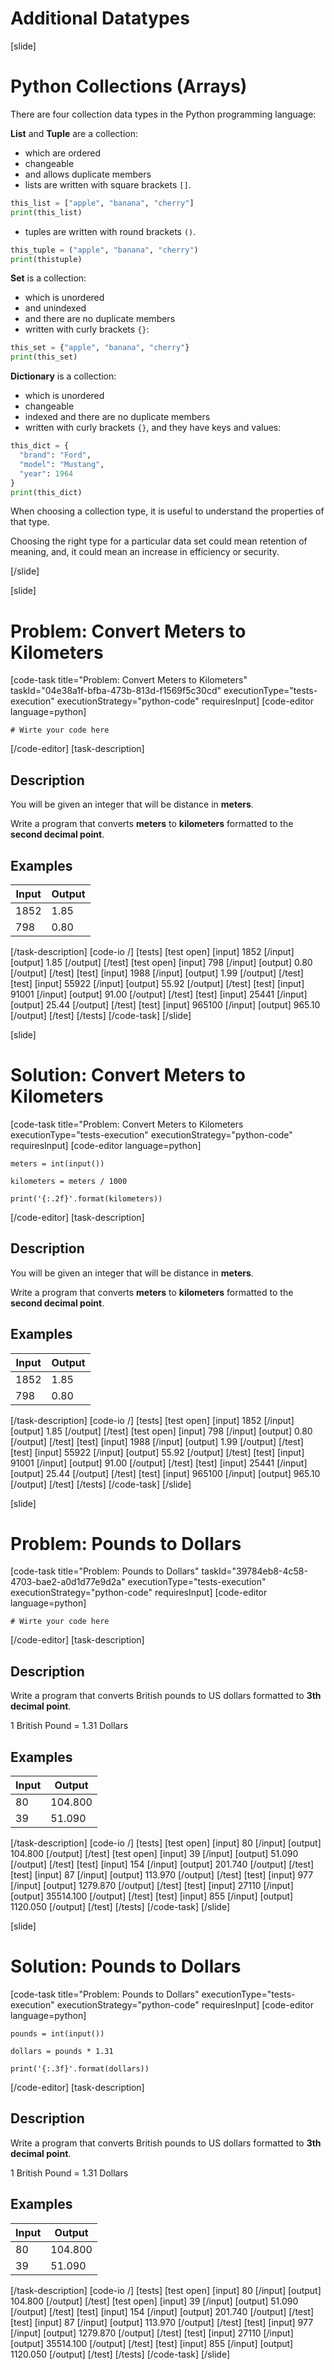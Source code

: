 # Additional Datatypes


[slide]
# Python Collections (Arrays)

There are four collection data types in the Python programming language:

**List** and **Tuple** are a collection:
- which are ordered 
- changeable 
- and allows duplicate members
- lists are written with square brackets `[]`.

```python live
this_list = ["apple", "banana", "cherry"]
print(this_list)
```

- tuples are written with round brackets `()`.

```python live
this_tuple = ("apple", "banana", "cherry")
print(thistuple)
```

**Set** is a collection:
- which is unordered
- and unindexed
- and there are no duplicate members
- written with curly brackets `{}`:

```python live
this_set = {"apple", "banana", "cherry"}
print(this_set)
```

**Dictionary** is a collection:
- which is unordered
- changeable 
- indexed and there are no duplicate members
- written with curly brackets `{}`, and they have keys and values:

```python live
this_dict = {
  "brand": "Ford",
  "model": "Mustang",
  "year": 1964
}
print(this_dict)
```

When choosing a collection type, it is useful to understand the properties of that type.

Choosing the right type for a particular data set could mean retention of meaning, and, it could mean an increase in efficiency or security.

[/slide]

[slide]
# Problem: Convert Meters to Kilometers
[code-task title="Problem: Convert Meters to Kilometers" taskId="04e38a1f-bfba-473b-813d-f1569f5c30cd" executionType="tests-execution" executionStrategy="python-code" requiresInput]
[code-editor language=python]
```
# Wirte your code here
```
[/code-editor]
[task-description]
## Description
You will be given an integer that will be distance in **meters**.

Write a program that converts **meters** to **kilometers** formatted to the **second decimal point**.

## Examples
| **Input** | **Output** |
| --- | --- |
| 1852 |1.85 |
| 798 |0.80|



[/task-description]
[code-io /]
[tests]
[test open]
[input]
1852
[/input]
[output]
1.85
[/output]
[/test]
[test open]
[input]
798
[/input]
[output]
0.80
[/output]
[/test]
[test]
[input]
1988
[/input]
[output]
1.99
[/output]
[/test]
[test]
[input]
55922
[/input]
[output]
55.92
[/output]
[/test]
[test]
[input]
91001
[/input]
[output]
91.00
[/output]
[/test]
[test]
[input]
25441
[/input]
[output]
25.44
[/output]
[/test]
[test]
[input]
965100
[/input]
[output]
965.10
[/output]
[/test]
[/tests]
[/code-task]
[/slide]

[slide]
# Solution: Convert Meters to Kilometers
[code-task title="Problem: Convert Meters to Kilometers executionType="tests-execution" executionStrategy="python-code" requiresInput]
[code-editor language=python]
```
meters = int(input())

kilometers = meters / 1000

print('{:.2f}'.format(kilometers))
```
[/code-editor]
[task-description]
## Description
You will be given an integer that will be distance in **meters**.

Write a program that converts **meters** to **kilometers** formatted to the **second decimal point**.

## Examples
| **Input** | **Output** |
| --- | --- |
| 1852 |1.85 |
| 798 |0.80|



[/task-description]
[code-io /]
[tests]
[test open]
[input]
1852
[/input]
[output]
1.85
[/output]
[/test]
[test open]
[input]
798
[/input]
[output]
0.80
[/output]
[/test]
[test]
[input]
1988
[/input]
[output]
1.99
[/output]
[/test]
[test]
[input]
55922
[/input]
[output]
55.92
[/output]
[/test]
[test]
[input]
91001
[/input]
[output]
91.00
[/output]
[/test]
[test]
[input]
25441
[/input]
[output]
25.44
[/output]
[/test]
[test]
[input]
965100
[/input]
[output]
965.10
[/output]
[/test]
[/tests]
[/code-task]
[/slide]

[slide]
# Problem: Pounds to Dollars
[code-task title="Problem: Pounds to Dollars" taskId="39784eb8-4c58-4703-bae2-a0d1d77e9d2a" executionType="tests-execution" executionStrategy="python-code" requiresInput]
[code-editor language=python]
```
# Wirte your code here
```
[/code-editor]
[task-description]
## Description
Write a program that converts British pounds to US dollars formatted to **3th decimal point**.

1 British Pound = 1.31 Dollars

## Examples
| **Input** | **Output** |
| --- | --- |
| 80 | 104.800 |
| 39 | 51.090 |


[/task-description]
[code-io /]
[tests]
[test open]
[input]
80
[/input]
[output]
104.800
[/output]
[/test]
[test open]
[input]
39
[/input]
[output]
51.090
[/output]
[/test]
[test]
[input]
154
[/input]
[output]
201.740
[/output]
[/test]
[test]
[input]
87
[/input]
[output]
113.970
[/output]
[/test]
[test]
[input]
977
[/input]
[output]
1279.870
[/output]
[/test]
[test]
[input]
27110
[/input]
[output]
35514.100
[/output]
[/test]
[test]
[input]
855
[/input]
[output]
1120.050
[/output]
[/test]
[/tests]
[/code-task]
[/slide]

[slide]
# Solution: Pounds to Dollars
[code-task title="Problem: Pounds to Dollars" executionType="tests-execution" executionStrategy="python-code" requiresInput]
[code-editor language=python]
```
pounds = int(input())

dollars = pounds * 1.31

print('{:.3f}'.format(dollars))
```
[/code-editor]
[task-description]
## Description
Write a program that converts British pounds to US dollars formatted to **3th decimal point**.

1 British Pound = 1.31 Dollars

## Examples
| **Input** | **Output** |
| --- | --- |
| 80 | 104.800 |
| 39 | 51.090 |


[/task-description]
[code-io /]
[tests]
[test open]
[input]
80
[/input]
[output]
104.800
[/output]
[/test]
[test open]
[input]
39
[/input]
[output]
51.090
[/output]
[/test]
[test]
[input]
154
[/input]
[output]
201.740
[/output]
[/test]
[test]
[input]
87
[/input]
[output]
113.970
[/output]
[/test]
[test]
[input]
977
[/input]
[output]
1279.870
[/output]
[/test]
[test]
[input]
27110
[/input]
[output]
35514.100
[/output]
[/test]
[test]
[input]
855
[/input]
[output]
1120.050
[/output]
[/test]
[/tests]
[/code-task]
[/slide]